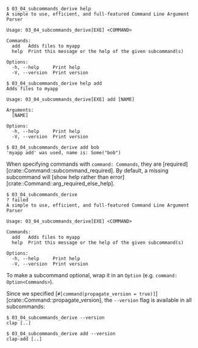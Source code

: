 ```console
$ 03_04_subcommands_derive help
A simple to use, efficient, and full-featured Command Line Argument Parser

Usage: 03_04_subcommands_derive[EXE] <COMMAND>

Commands:
  add   Adds files to myapp
  help  Print this message or the help of the given subcommand(s)

Options:
  -h, --help     Print help
  -V, --version  Print version

$ 03_04_subcommands_derive help add
Adds files to myapp

Usage: 03_04_subcommands_derive[EXE] add [NAME]

Arguments:
  [NAME]  

Options:
  -h, --help     Print help
  -V, --version  Print version

$ 03_04_subcommands_derive add bob
'myapp add' was used, name is: Some("bob")

```

When specifying commands with `command: Commands`, they are [required][crate::Command::subcommand_required].
By default, a missing subcommand will [show help rather than error][crate::Command::arg_required_else_help].
```console
$ 03_04_subcommands_derive
? failed
A simple to use, efficient, and full-featured Command Line Argument Parser

Usage: 03_04_subcommands_derive[EXE] <COMMAND>

Commands:
  add   Adds files to myapp
  help  Print this message or the help of the given subcommand(s)

Options:
  -h, --help     Print help
  -V, --version  Print version

```
To make a subcommand optional, wrap it in an `Option` (e.g. `command: Option<Commands>`).

Since we specified [`#[command(propagate_version = true)]`][crate::Command::propagate_version],
the `--version` flag is available in all subcommands:
```console
$ 03_04_subcommands_derive --version
clap [..]

$ 03_04_subcommands_derive add --version
clap-add [..]

```
